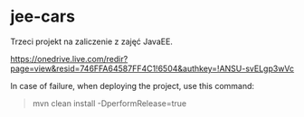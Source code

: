 jee-cars
===============

Trzeci projekt na zaliczenie z zajęć JavaEE.

https://onedrive.live.com/redir?page=view&resid=746FFA64587FF4C1!6504&authkey=!ANSU-svELgp3wVc


In case of failure, when deploying the project, use this command:

> mvn clean install -DperformRelease=true